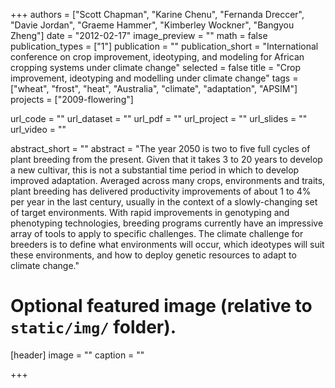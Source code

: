 +++
authors = ["Scott Chapman", "Karine Chenu", "Fernanda Dreccer", "Davie Jordan", "Graeme Hammer", "Kimberley Wockner", "Bangyou Zheng"] 
date = "2012-02-17"
image_preview = ""
math = false
publication_types = ["1"]
publication = ""
publication_short = "International conference on crop improvement, ideotyping, and modeling for African cropping systems under climate change"
selected = false
title = "Crop improvement, ideotyping and modelling under climate change"
tags = ["wheat", "frost", "heat", "Australia", "climate", "adaptation", "APSIM"]
projects = ["2009-flowering"]

url_code = ""
url_dataset = ""
url_pdf = ""
url_project = ""
url_slides = ""
url_video = ""

abstract_short = ""
abstract = "The year 2050 is two to five full cycles of plant breeding from the present. Given that it takes 3 to 20 years to develop a new cultivar, this is not a substantial time period in which to develop improved adaptation. Averaged across many crops, environments and traits, plant breeding has delivered productivity improvements of about 1 to 4% per year in the last century, usually in the context of a slowly-changing set of target environments. With rapid improvements in genotyping and phenotyping technologies, breeding programs currently have an impressive array of tools to apply to specific challenges. The climate challenge for breeders is to define what environments will occur, which ideotypes will suit these environments, and how to deploy genetic resources to adapt to climate change."


# Optional featured image (relative to `static/img/` folder).
[header]
image = ""
caption = ""

+++
